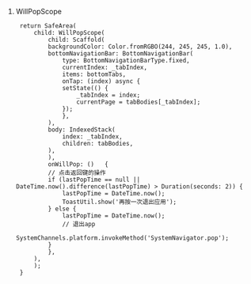 1. WillPopScope

        return SafeArea(
            child: WillPopScope(
                child: Scaffold(
                backgroundColor: Color.fromRGBO(244, 245, 245, 1.0),
                bottomNavigationBar: BottomNavigationBar(
                    type: BottomNavigationBarType.fixed,
                    currentIndex: _tabIndex,
                    items: bottomTabs,
                    onTap: (index) async {
                    setState(() {
                        _tabIndex = index;
                        currentPage = tabBodies[_tabIndex];
                    });
                    },
                ),
                body: IndexedStack(
                    index: _tabIndex,
                    children: tabBodies,
                ),
                ),
                onWillPop: ()   {
                // 点击返回键的操作
                if (lastPopTime == null || DateTime.now().difference(lastPopTime) > Duration(seconds: 2)) {
                    lastPopTime = DateTime.now();
                    ToastUtil.show('再按一次退出应用');
                } else {
                    lastPopTime = DateTime.now();
                    // 退出app
                    SystemChannels.platform.invokeMethod('SystemNavigator.pop');
                }
                },
            ),
            );
        }